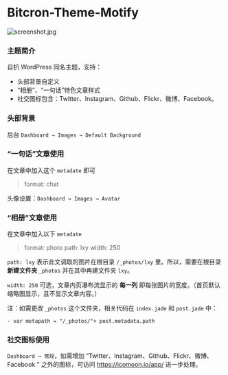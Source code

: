 # Bitcron-Theme-Motify

![screenshot.jpg](https://raw.githubusercontent.com/lmm214/Bitcron-Theme-Motify/master/motify.jpg)

### 主题简介

自扒 WordPress 同名主题，支持：

- 头部背景自定义
- “相册”、“一句话”特色文章样式
- 社交图标包含：Twitter、Instagram、Github、Flickr、微博、Facebook。

### 头部背景

后台 `Dashboard → Images → Default Background`

### “一句话”文章使用

在文章中加入这个 `metadate` 即可

>format: chat

头像设置：`Dashboard → Images → Avatar`

### “相册”文章使用

在文章中加入以下 `metadate`

>format: photo
path: lxy
width: 250

`path: lxy` 表示此文调取的图片在根目录 `/_photos/lxy` 里。所以，需要在根目录 **新建文件夹** `_photos` 并在其中再建文件夹 `lxy`。

`width: 250` 可选，文章内页瀑布流显示的 **每一列** 即每张图片的宽度。（首页默认缩略图显示，且不显示文章内容。）

注：如需更改 `_photos` 这个文件夹，相关代码在 `index.jade` 和 `post.jade` 中：

```jade
- var metapath = "/_photos/"+ post.metadata.path
```

### 社交图标使用

`Dashboard → 常规`，如需增加 “Twitter、Instagram、Github、Flickr、微博、Facebook ” 之外的图标，可访问 <https://icomoon.io/app/>  进一步处理。
